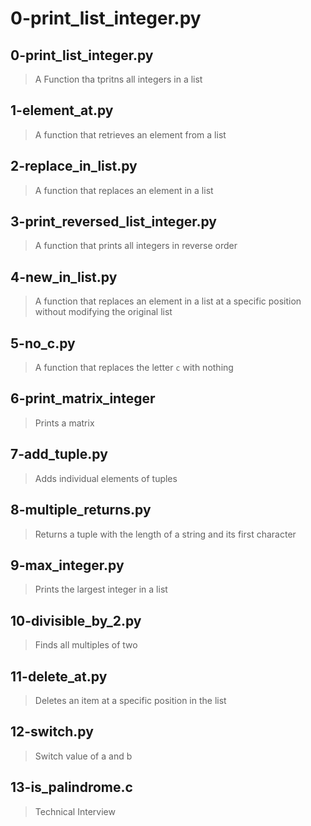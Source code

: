 # 0-print_list_integer.py

## 0-print_list_integer.py
> A Function tha tpritns all integers in a list

## 1-element_at.py
> A function that retrieves an element from a list

## 2-replace_in_list.py
> A function that replaces an element in a list

## 3-print_reversed_list_integer.py
> A function that prints all integers in reverse order

## 4-new_in_list.py
> A function that replaces an element in a list at a specific position without modifying the original list

## 5-no_c.py
> A function that replaces the letter `c` with nothing

## 6-print_matrix_integer
> Prints a matrix

## 7-add_tuple.py
> Adds individual elements of tuples

## 8-multiple_returns.py
> Returns a tuple with the length of a string and its first character

## 9-max_integer.py
> Prints the largest integer in a list

## 10-divisible_by_2.py
> Finds all multiples of two

## 11-delete_at.py
> Deletes an item at a specific position in the list

## 12-switch.py
> Switch value of a and b

## 13-is_palindrome.c
> Technical Interview
